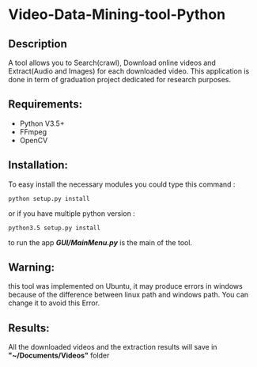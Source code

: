 # Video-Data-Mining-tool-Python

## Description
A tool allows you to Search(crawl), Download online videos and Extract(Audio and Images) for each downloaded video.
This application is done in term of graduation project dedicated for research purposes.
## Requirements:
- Python V3.5+
- FFmpeg
- OpenCV


## Installation:
To easy install the necessary modules you could type this command :

`python setup.py install`

or if you have multiple python version :

`python3.5 setup.py install`

to run the app ***GUI/MainMenu.py*** is the main of the tool.

## Warning:
this tool was implemented on Ubuntu, it may produce errors in windows because of the difference between linux path and windows path. You can change it to avoid this Error.


## Results:
All the downloaded videos and the extraction results will save in **"~/Documents/Videos"** folder
